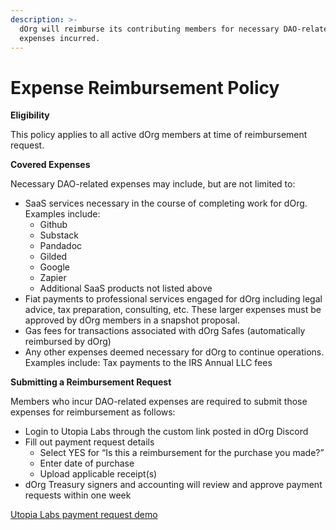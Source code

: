 ```yaml
---
description: >-
  dOrg will reimburse its contributing members for necessary DAO-related
  expenses incurred.
---
```


# Expense Reimbursement Policy

**Eligibility**

This policy applies to all active dOrg members at time of reimbursement request.

**Covered Expenses**

Necessary DAO-related expenses may include, but are not limited to:

* SaaS services necessary in the course of completing work for dOrg. Examples include:
  * Github&#x20;
  * Substack&#x20;
  * Pandadoc&#x20;
  * Gilded&#x20;
  * Google&#x20;
  * Zapier&#x20;
  * Additional SaaS products not listed above&#x20;
* Fiat payments to professional services engaged for dOrg including legal advice, tax preparation, consulting, etc. These larger expenses must be approved by dOrg members in a snapshot proposal.&#x20;
* Gas fees for transactions associated with dOrg Safes (automatically reimbursed by dOrg)
* Any other expenses deemed necessary for dOrg to continue operations. Examples include: Tax payments to the IRS Annual LLC fees

**Submitting a Reimbursement Request**

Members who incur DAO-related expenses are required to submit those expenses for reimbursement as follows:&#x20;

* Login to Utopia Labs through the custom link posted in dOrg Discord&#x20;
* Fill out payment request details&#x20;
  * Select YES for “Is this a reimbursement for the purchase you made?”&#x20;
  * Enter date of purchase&#x20;
  * Upload applicable receipt(s)&#x20;
* dOrg Treasury signers and accounting will review and approve payment requests within one week

[Utopia Labs payment request demo](https://www.loom.com/share/183702bebd6c4c818969e532b315886a)
